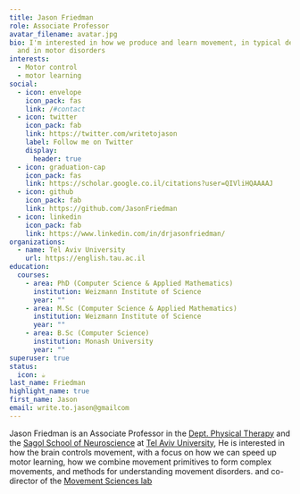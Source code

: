 ```yaml
---
title: Jason Friedman
role: Associate Professor
avatar_filename: avatar.jpg
bio: I'm interested in how we produce and learn movement, in typical development
  and in motor disorders
interests:
  - Motor control
  - motor learning
social:
  - icon: envelope
    icon_pack: fas
    link: /#contact
  - icon: twitter
    icon_pack: fab
    link: https://twitter.com/writetojason
    label: Follow me on Twitter
    display:
      header: true
  - icon: graduation-cap
    icon_pack: fas
    link: https://scholar.google.co.il/citations?user=QIVliHQAAAAJ
  - icon: github
    icon_pack: fab
    link: https://github.com/JasonFriedman
  - icon: linkedin
    icon_pack: fab
    link: https://www.linkedin.com/in/drjasonfriedman/
organizations:
  - name: Tel Aviv University
    url: https://english.tau.ac.il
education:
  courses:
    - area: PhD (Computer Science & Applied Mathematics)
      institution: Weizmann Institute of Science
      year: ""
    - area: M.Sc (Computer Science & Applied Mathematics)
      institution: Weizmann Institute of Science
      year: ""
    - area: B.Sc (Computer Science)
      institution: Monash University
      year: ""
superuser: true
status:
  icon: ☕️
last_name: Friedman
highlight_name: true
first_name: Jason
email: write.to.jason@gmailcom
---
```

Jason Friedman is an Associate Professor in the [Dept. Physical Therapy](https://en-med.tau.ac.il/About-Physio) and the [Sagol School of Neuroscience](https://en-sagol.tau.ac.il/) at [Tel Aviv University](https://english.tau.ac.il/), He is interested in how the brain controls movement, with a focus on how we can speed up motor learning, how we combine movement primitives to form complex movements, and methods for understanding movement disorders. and co-director of the [Movement Sciences lab](https://www.movementscienceslab.com/)